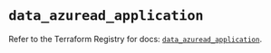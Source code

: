 # `data_azuread_application`

Refer to the Terraform Registry for docs: [`data_azuread_application`](https://registry.terraform.io/providers/hashicorp/azuread/2.47.0/docs/data-sources/application).
